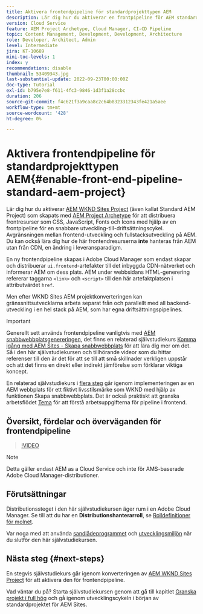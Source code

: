 ```yaml
---
title: Aktivera frontendpipeline för standardprojekttypen AEM
description: Lär dig hur du aktiverar en frontpipeline för AEM standardprojekt för snabbare driftsättning av statiska resurser som CSS, JavaScript, Fonts, Icons. Dessutom separeras front-end-utveckling från backend-utveckling i full-stack på AEM.
version: Cloud Service
feature: AEM Project Archetype, Cloud Manager, CI-CD Pipeline
topic: Content Management, Development, Development, Architecture
role: Developer, Architect, Admin
level: Intermediate
jira: KT-10689
mini-toc-levels: 1
index: y
recommendations: disable
thumbnail: 53409343.jpg
last-substantial-update: 2022-09-23T00:00:00Z
doc-type: Tutorial
exl-id: b795e7e8-f611-4fc3-9846-1d3f1a28ccbc
duration: 206
source-git-commit: f4c621f3a9caa8c2c64b8323312343fe421a5aee
workflow-type: tm+mt
source-wordcount: '428'
ht-degree: 0%

---
```


# Aktivera frontendpipeline för standardprojekttypen AEM{#enable-front-end-pipeline-standard-aem-project}

Lär dig hur du aktiverar [AEM WKND Sites Project](https://github.com/adobe/aem-guides-wknd) (även kallat Standard AEM Project) som skapats med [AEM Project Archetype](https://github.com/adobe/aem-project-archetype) för att distribuera frontresurser som CSS, JavaScript, Fonts och Icons med hjälp av en frontpipeline för en snabbare utveckling-till-driftsättningscykel. Avgränsningen mellan frontend-utveckling och fullstacksutveckling på AEM. Du kan också lära dig hur de här frontendresurserna __inte__ hanteras från AEM utan från CDN, en ändring i leveransparadigm.


En ny frontendpipeline skapas i Adobe Cloud Manager som endast skapar och distribuerar `ui.frontend`-artefakter till det inbyggda CDN-nätverket och informerar AEM om dess plats. AEM under webbsidans HTML-generering refererar taggarna `<link>` och `<script>` till den här artefaktplatsen i attributvärdet `href`.

Men efter WKND Sites AEM projektkonverteringen kan gränssnittsutvecklarna arbeta separat från och parallellt med all backend-utveckling i en hel stack på AEM, som har egna driftsättningspipelines.

>[!IMPORTANT]
>
>Generellt sett används frontendpipeline vanligtvis med [AEM snabbwebbplatsgenereringen](https://experienceleague.adobe.com/docs/experience-manager-cloud-service/content/sites/administering/site-creation/quick-site/overview.html?lang=en), det finns en relaterad självstudiekurs [Komma igång med AEM Sites - Skapa snabbwebbplats](https://experienceleague.adobe.com/docs/experience-manager-learn/getting-started-wknd-tutorial-develop/site-template/overview.html) för att lära dig mer om det. Så i den här självstudiekursen och tillhörande videor som du hittar referenser till den är det för att se till att små skillnader verkligen uppstår och att det finns en direkt eller indirekt jämförelse som förklarar viktiga koncept.


En relaterad självstudiekurs i [flera steg](https://experienceleague.adobe.com/docs/experience-manager-learn/getting-started-wknd-tutorial-develop/site-template/overview.html) går igenom implementeringen av en AEM webbplats för ett fiktivt livsstilsmärke som WKND med hjälp av funktionen Skapa snabbwebbplats. Det är också praktiskt att granska arbetsflödet [Tema](https://experienceleague.adobe.com/docs/experience-manager-learn/getting-started-wknd-tutorial-develop/site-template/theming.html) för att förstå arbetsuppgifterna för pipeline i frontend.

## Översikt, fördelar och överväganden för frontendpipeline

>[!VIDEO](https://video.tv.adobe.com/v/3409343?quality=12&learn=on)


>[!NOTE]
>
>Detta gäller endast AEM as a Cloud Service och inte för AMS-baserade Adobe Cloud Manager-distributioner.

## Förutsättningar

Distributionssteget i den här självstudiekursen äger rum i en Adobe Cloud Manager. Se till att du har en __Distributionshanterarroll__, se [Rolldefinitioner för molnet](https://experienceleague.adobe.com/docs/experience-manager-cloud-manager/content/requirements/users-and-roles.html?lang=en#role-definitions).

Var noga med att använda [sandlådeprogrammet](https://experienceleague.adobe.com/docs/experience-manager-cloud-service/content/implementing/using-cloud-manager/programs/introduction-sandbox-programs.html) och [utvecklingsmiljön](https://experienceleague.adobe.com/docs/experience-manager-cloud-service/content/implementing/using-cloud-manager/manage-environments.html) när du slutför den här självstudiekursen.

## Nästa steg {#next-steps}

En stegvis självstudiekurs går igenom konverteringen av [AEM WKND Sites Project](https://github.com/adobe/aem-guides-wknd) för att aktivera den för frontendpipeline.

Vad väntar du på? Starta självstudiekursen genom att gå till kapitlet [Granska projekt i full hög](review-uifrontend-module.md) och gå igenom utvecklingscykeln i början av standardprojektet för AEM Sites.
